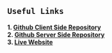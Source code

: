 ## `Useful Links`

**1. [Github Client Side Repository](https://github.com/yusuf-khan-swd/study-nest-client)** \
**2. [Github Server Side Repository](https://github.com/yusuf-khan-swd/study-nest-server)** \
**3. [Live Website](https://studynestweb.vercel.app/)**
